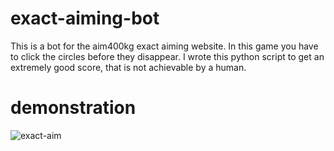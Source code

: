 # exact-aiming-bot 
This is a bot for the aim400kg exact aiming website. In this game you have to click the circles before they disappear. 
I wrote this python script to get an extremely good score, that is not achievable by a human.

# demonstration
![exact-aim](https://user-images.githubusercontent.com/47506586/53034280-20f01880-3473-11e9-8ce4-f19dac1b2ba0.gif)
